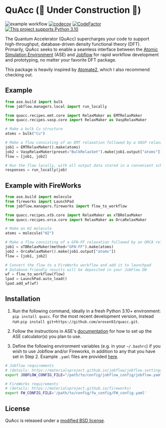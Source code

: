 # QuAcc (🚧 Under Construction 🚧)
![example workflow](https://github.com/arosen93/quacc/actions/workflows/workflow.yaml/badge.svg)
[![codecov](https://codecov.io/gh/arosen93/quacc/branch/main/graph/badge.svg?token=BCKGTD89H0)](https://codecov.io/gh/arosen93/quacc)
[![CodeFactor](https://www.codefactor.io/repository/github/arosen93/quacc/badge)](https://www.codefactor.io/repository/github/arosen93/quacc)
[![This project supports Python 3.10](https://img.shields.io/badge/Python-3.10+-blue.svg)](https://python.org/downloads)

The Quantum Accelerator (QuAcc) supercharges your code to support high-throughput, database-driven density functional theory (DFT). Primarily, QuAcc seeks to enable a seamless interface between the [Atomic Simulation Environment](https://wiki.fysik.dtu.dk/ase/index.html) (ASE) and [Jobflow](https://github.com/materialsproject/jobflow) for rapid workflow development and prototyping, no matter your favorite DFT package.

This package is heavily inspired by [Atomate2](https://github.com/materialsproject/atomate2), which I also recommend checking out.

## Example
```python
from ase.build import bulk
from jobflow.managers.local import run_locally

from quacc.recipes.emt.core import RelaxMaker as EMTRelaxMaker
from quacc.recipes.vasp.core import RelaxMaker as VaspRelaxMaker

# Make a bulk Cu structure
atoms = bulk("Cu")

# Make a flow consisting of an EMT relaxation followed by a VASP relaxation
job1 = EMTRelaxMaker().make(atoms)
job2 = VaspRelaxMaker(preset="BulkRelaxSet").make(job1.output["atoms"])
flow = [job1, job2]

# Run the flow locally, with all output data stored in a convenient schema
responses = run_locally(job)
```

## Example with FireWorks
```python
from ase.build import molecule
from fireworks import LaunchPad
from jobflow.managers.fireworks import flow_to_workflow

from quacc.recipes.xtb.core import RelaxMaker as xTBRelaxMaker
from quacc.recipes.orca.core import RelaxMaker as OrcaRelaxMaker

# Make an H2 molecule
atoms = molecule("H2")

# Make a flow consisting of a GFN-FF relaxation followed by an ORCA relaxation
job1 = xTBRelaxMaker(method="GFN-FF").make(atoms)
job2 = OrcaRelaxMaker().make(job1.output["atoms"])
flow = [job1, job2]

# Convert the flow to a FireWorks workflow and add it to launchpad
# Database-friendly results will be deposited in your JobFlow DB
wf = flow_to_workflow(flow)
lpad = LaunchPad.auto_load()
lpad.add_wf(wf)
```

## Installation
1. Run the following command, ideally in a fresh Python 3.10+ environment: `pip install quacc`. For the most recent development version, instead run `pip install git+https://github.com/arosen93/quacc.git`.

2. Follow the instructions in ASE's [documentation](https://wiki.fysik.dtu.dk/ase/ase/calculators/calculators.html#supported-calculators) for how to set up the ASE calculator(s) you plan to use.

3. Define the following environment variables (e.g. in your `~/.bashrc`) if you wish to use Jobflow and/or Fireworks, in addition to any that you have set in Step 2. Example `.yaml` files are provided [here](https://github.com/arosen93/quacc/tree/main/.config).

```bash
# Jobflow requirements
# (details: https://materialsproject.github.io/jobflow/jobflow.settings.html)
export JOBFLOW_CONFIG_FILE="/path/to/config/jobflow_config/jobflow.yaml"

# FireWorks requirements
# (details: https://materialsproject.github.io/fireworks)
export FW_CONFIG_FILE='/path/to/config/fw_config/FW_config.yaml'

```
## License
QuAcc is released under a [modified BSD license](https://github.com/arosen93/quacc/blob/main/LICENSE.md).
